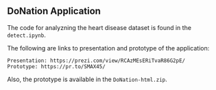 ## DoNation Application

The code for analyzning the heart disease dataset is found in the ``` detect.ipynb ```.

The following are links to presentation and prototype of the application:

```
Presentation: https://prezi.com/view/RCAzMEsERiTvaR86G2pE/
Prototype: https://pr.to/SMAX45/
```

Also, the prototype is available in the ``` DoNation-html.zip ```.